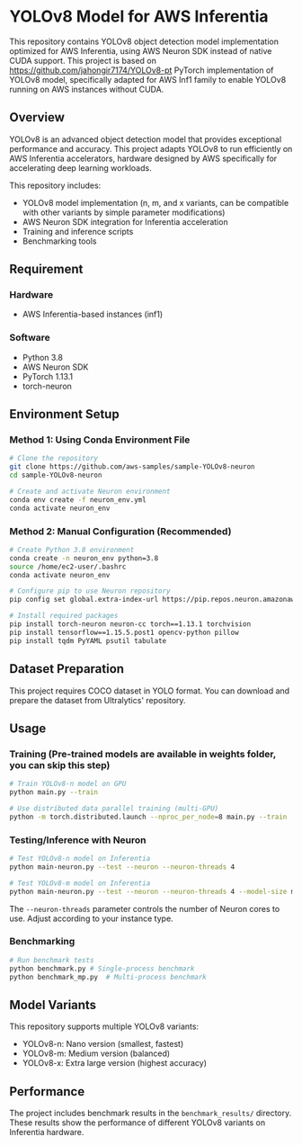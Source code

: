 # YOLOv8 Model for AWS Inferentia

This repository contains YOLOv8 object detection model implementation optimized for AWS Inferentia, using AWS Neuron SDK instead of native CUDA support.
This project is based on https://github.com/jahongir7174/YOLOv8-pt PyTorch implementation of YOLOv8 model, specifically adapted for AWS Inf1 family to enable YOLOv8 running on AWS instances without CUDA.

## Overview

YOLOv8 is an advanced object detection model that provides exceptional performance and accuracy. This project adapts YOLOv8 to run efficiently on AWS Inferentia accelerators, hardware designed by AWS specifically for accelerating deep learning workloads.

This repository includes:
- YOLOv8 model implementation (n, m, and x variants, can be compatible with other variants by simple parameter modifications)
- AWS Neuron SDK integration for Inferentia acceleration
- Training and inference scripts
- Benchmarking tools

## Requirement

### Hardware
- AWS Inferentia-based instances (inf1)

### Software
- Python 3.8
- AWS Neuron SDK
- PyTorch 1.13.1
- torch-neuron

## Environment Setup

### Method 1: Using Conda Environment File

```bash
# Clone the repository
git clone https://github.com/aws-samples/sample-YOLOv8-neuron
cd sample-YOLOv8-neuron

# Create and activate Neuron environment
conda env create -f neuron_env.yml
conda activate neuron_env
```

### Method 2: Manual Configuration (Recommended)

```bash
# Create Python 3.8 environment
conda create -n neuron_env python=3.8
source /home/ec2-user/.bashrc
conda activate neuron_env

# Configure pip to use Neuron repository
pip config set global.extra-index-url https://pip.repos.neuron.amazonaws.com

# Install required packages
pip install torch-neuron neuron-cc torch==1.13.1 torchvision
pip install tensorflow==1.15.5.post1 opencv-python pillow
pip install tqdm PyYAML psutil tabulate
```

## Dataset Preparation

This project requires COCO dataset in YOLO format. You can download and prepare the dataset from Ultralytics' repository.

## Usage

### Training (Pre-trained models are available in weights folder, you can skip this step)

```bash
# Train YOLOv8-n model on GPU
python main.py --train

# Use distributed data parallel training (multi-GPU)
python -m torch.distributed.launch --nproc_per_node=8 main.py --train
```

### Testing/Inference with Neuron

```bash
# Test YOLOv8-n model on Inferentia
python main-neuron.py --test --neuron --neuron-threads 4

# Test YOLOv8-m model on Inferentia
python main-neuron.py --test --neuron --neuron-threads 4 --model-size m
```

The `--neuron-threads` parameter controls the number of Neuron cores to use. Adjust according to your instance type.

### Benchmarking

```bash
# Run benchmark tests
python benchmark.py # Single-process benchmark
python benchmark_mp.py  # Multi-process benchmark
```

## Model Variants

This repository supports multiple YOLOv8 variants:
- YOLOv8-n: Nano version (smallest, fastest)
- YOLOv8-m: Medium version (balanced)
- YOLOv8-x: Extra large version (highest accuracy)

## Performance

The project includes benchmark results in the `benchmark_results/` directory. These results show the performance of different YOLOv8 variants on Inferentia hardware.

